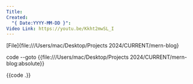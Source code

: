 ```yaml
---
Title: 
Created:
  "{ Date:YYYY-MM-DD }": 
Video Link: https://youtu.be/Kkht2mwSL_I
---
```

[File]{file:///Users/mac/Desktop/Projects 2024/CURRENT/mern-blog}

code --goto {{file:///Users/mac/Desktop/Projects 2024/CURRENT/mern-blog:absolute}}

{{code .}}